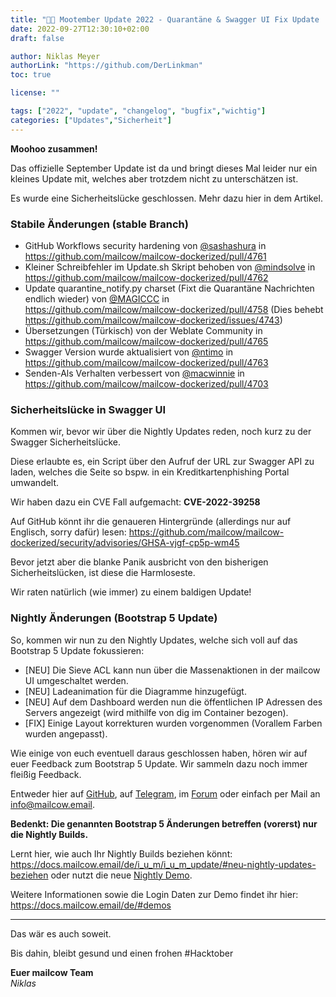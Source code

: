 ```yaml
---
title: "🍂🐄 Mootember Update 2022 - Quarantäne & Swagger UI Fix Update | Änderungen"
date: 2022-09-27T12:30:10+02:00
draft: false

author: Niklas Meyer
authorLink: "https://github.com/DerLinkman"
toc: true

license: ""

tags: ["2022", "update", "changelog", "bugfix","wichtig"]
categories: ["Updates","Sicherheit"]
---
```


**Moohoo zusammen!**

Das offizielle September Update ist da und bringt dieses Mal leider nur ein kleines Update mit, welches aber trotzdem nicht zu unterschätzen ist.

Es wurde eine Sicherheitslücke geschlossen. Mehr dazu hier in dem Artikel.

<!--more-->

### Stabile Änderungen (stable Branch)

* GitHub Workflows security hardening von [@sashashura](https://github.com/sashashura) in https://github.com/mailcow/mailcow-dockerized/pull/4761
* Kleiner Schreibfehler im Update.sh Skript behoben von [@mindsolve](https://github.com/mindsolve) in https://github.com/mailcow/mailcow-dockerized/pull/4762
* Update quarantine_notify.py charset (Fixt die Quarantäne Nachrichten endlich wieder) von [@MAGICCC](https://github.com/MAGICCC) in https://github.com/mailcow/mailcow-dockerized/pull/4758 (Dies behebt https://github.com/mailcow/mailcow-dockerized/issues/4743)
* Übersetzungen (Türkisch) von der Weblate Community in https://github.com/mailcow/mailcow-dockerized/pull/4765
* Swagger Version wurde aktualisiert von [@ntimo](https://github.com/ntimo) in https://github.com/mailcow/mailcow-dockerized/pull/4763
* Senden-Als Verhalten verbessert von [@macwinnie](https://github.com/macwinnie) in https://github.com/mailcow/mailcow-dockerized/pull/4703

### Sicherheitslücke in Swagger UI

Kommen wir, bevor wir über die Nightly Updates reden, noch kurz zu der Swagger Sicherheitslücke.

Diese erlaubte es, ein Script über den Aufruf der URL zur Swagger API zu laden, welches die Seite so bspw. in ein Kreditkartenphishing Portal umwandelt.

Wir haben dazu ein CVE Fall aufgemacht: **CVE-2022-39258**

Auf GitHub könnt ihr die genaueren Hintergründe (allerdings nur auf Englisch, sorry dafür) lesen: https://github.com/mailcow/mailcow-dockerized/security/advisories/GHSA-vjgf-cp5p-wm45

Bevor jetzt aber die blanke Panik ausbricht von den bisherigen Sicherheitslücken, ist diese die Harmloseste.

Wir raten natürlich (wie immer) zu einem baldigen Update!

### Nightly Änderungen (Bootstrap 5 Update)

So, kommen wir nun zu den Nightly Updates, welche sich voll auf das Bootstrap 5 Update fokussieren:

* [NEU] Die Sieve ACL kann nun über die Massenaktionen in der mailcow UI umgeschaltet werden.
* [NEU] Ladeanimation für die Diagramme hinzugefügt.
* [NEU] Auf dem Dashboard werden nun die öffentlichen IP Adressen des Servers angezeigt (wird mithilfe von dig im Container bezogen).
* [FIX] Einige Layout korrekturen wurden vorgenommen (Vorallem Farben wurden angepasst).

Wie einige von euch eventuell daraus geschlossen haben, hören wir auf euer Feedback zum Bootstrap 5 Update. Wir sammeln dazu noch immer fleißig Feedback.

Entweder hier auf [GitHub](https://github.com/mailcow/mailcow-dockerized/discussions/4734), auf [Telegram](https://t.me/mailcow), im [Forum](https://community.mailcow.email/d/1914-feedback-auf-bootstrap-5-ui-update-gesucht) oder einfach per Mail an info@mailcow.email.

**Bedenkt: Die genannten Bootstrap 5 Änderungen betreffen (vorerst) nur die Nightly Builds.**

Lernt hier, wie auch Ihr Nightly Builds beziehen könnt: https://docs.mailcow.email/de/i_u_m/i_u_m_update/#neu-nightly-updates-beziehen oder nutzt die neue [Nightly Demo](https://nightly-demo.mailcow.email). 

Weitere Informationen sowie die Login Daten zur Demo findet ihr hier: https://docs.mailcow.email/de/#demos

---

Das wär es auch soweit.

Bis dahin, bleibt gesund und einen frohen #Hacktober

**Euer mailcow Team** <br>
*Niklas*